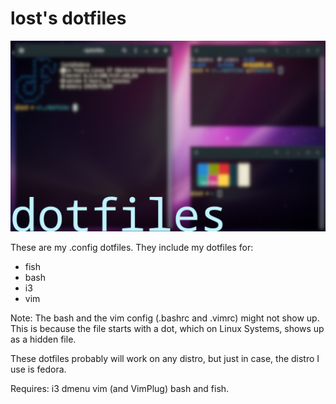# lost's dotfiles

![Screenshot](screenshot.png)

These are my .config dotfiles. They include my dotfiles for:
- fish
- bash
- i3
- vim

Note: The bash and the vim config (.bashrc and .vimrc) might not show up. This is because the file starts with a dot, which on Linux Systems, shows up as a hidden file.

These dotfiles probably will work on any distro, but just in case, the distro I use is fedora.

Requires: i3 dmenu vim (and VimPlug) bash and fish.

